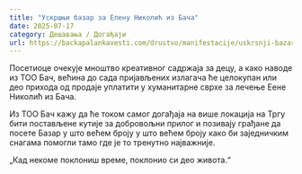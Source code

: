```yaml
---
title: "Ускршњи базар за Елену Николић из Бача"
date: 2025-07-17
category: Дешавања / Догађаји
url: https://backapalankavesti.com/drustvo/manifestacije/uskrsnji-bazar-za-elenu-nikolic-iz-baca/
---
```


Посетиоце очекује мноштво креативног садржаја за децу, а како наводе из ТОО Бач, већина до сада пријављених излагача ће целокупан или део прихода од продаје уплатити у хуманитарне сврхе за лечење Еене Николић из Бача.

Из ТОО Бач кажу да ће током самог догађаја на више локација на Тргу бити постављене кутије за добровољни прилог и позивају грађане да посете Базар у што већем броју у што већем броју како би заједничким снагама помогли тамо где је то тренутно најважније.

„Кад некоме поклониш време, поклонио си део живота.“
